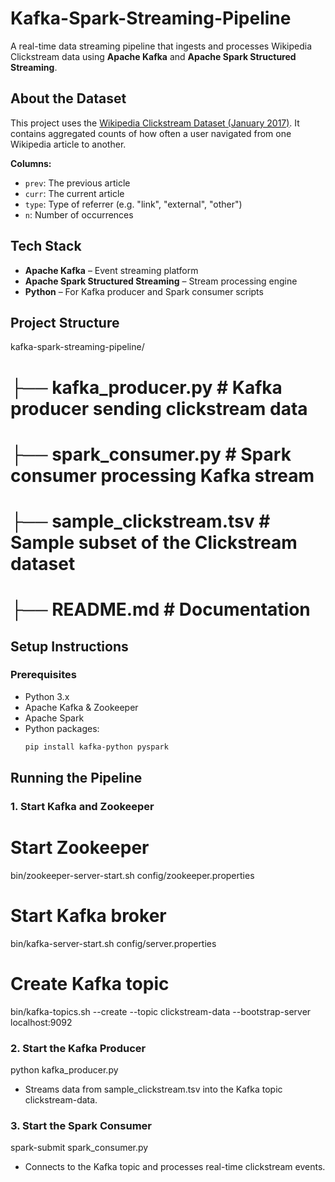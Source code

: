 # Kafka-Spark-Streaming-Pipeline

A real-time data streaming pipeline that ingests and processes Wikipedia Clickstream data using **Apache Kafka** and **Apache Spark Structured Streaming**.



##  About the Dataset

This project uses the [Wikipedia Clickstream Dataset (January 2017)](https://dumps.wikimedia.org/other/clickstream/2017/2017-01/). It contains aggregated counts of how often a user navigated from one Wikipedia article to another.

**Columns:**
- `prev`: The previous article
- `curr`: The current article
- `type`: Type of referrer (e.g. "link", "external", "other")
- `n`: Number of occurrences


## Tech Stack

- **Apache Kafka** – Event streaming platform
- **Apache Spark Structured Streaming** – Stream processing engine
- **Python** – For Kafka producer and Spark consumer scripts


## Project Structure

kafka-spark-streaming-pipeline/
# ├── kafka_producer.py # Kafka producer sending clickstream data
# ├── spark_consumer.py # Spark consumer processing Kafka stream
# ├── sample_clickstream.tsv # Sample subset of the Clickstream dataset
# ├── README.md # Documentation





##  Setup Instructions

###  Prerequisites

- Python 3.x
- Apache Kafka & Zookeeper
- Apache Spark
- Python packages:
  ```bash
  pip install kafka-python pyspark

## Running the Pipeline
### 1. Start Kafka and Zookeeper

# Start Zookeeper
bin/zookeeper-server-start.sh config/zookeeper.properties

# Start Kafka broker
bin/kafka-server-start.sh config/server.properties

# Create Kafka topic
bin/kafka-topics.sh --create --topic clickstream-data --bootstrap-server localhost:9092


### 2. Start the Kafka Producer
python kafka_producer.py
- Streams data from sample_clickstream.tsv into the Kafka topic clickstream-data.

### 3. Start the Spark Consumer
spark-submit spark_consumer.py
- Connects to the Kafka topic and processes real-time clickstream events.

